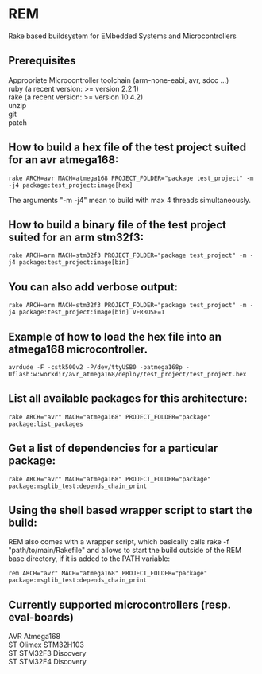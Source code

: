 # REM
Rake based buildsystem for EMbedded Systems and Microcontrollers

## Prerequisites
Appropriate Microcontroller toolchain (arm-none-eabi, avr, sdcc ...)  
ruby (a recent version: >= version 2.2.1)  
rake (a recent version: >= version 10.4.2)  
unzip  
git  
patch  

## How to build a hex file of the test project suited for an avr atmega168:
```Shell
rake ARCH=avr MACH=atmega168 PROJECT_FOLDER="package test_project" -m -j4 package:test_project:image[hex]
```
The arguments "-m -j4" mean to build with max 4 threads simultaneously.

## How to build a binary file of the test project suited for an arm stm32f3:
```Shell
rake ARCH=arm MACH=stm32f3 PROJECT_FOLDER="package test_project" -m -j4 package:test_project:image[bin]
```

## You can also add verbose output:
```Shell
rake ARCH=arm MACH=stm32f3 PROJECT_FOLDER="package test_project" -m -j4 package:test_project:image[bin] VERBOSE=1
```

## Example of how to load the hex file into an atmega168 microcontroller.
```Shell
avrdude -F -cstk500v2 -P/dev/ttyUSB0 -patmega168p -Uflash:w:workdir/avr_atmega168/deploy/test_project/test_project.hex
```

## List all available packages for this architecture:
```Shell
rake ARCH="avr" MACH="atmega168" PROJECT_FOLDER="package" package:list_packages
```

## Get a list of dependencies for a particular package:
```Shell
rake ARCH="avr" MACH="atmega168" PROJECT_FOLDER="package" package:msglib_test:depends_chain_print
```

## Using the shell based wrapper script to start the build: 
REM also comes with a wrapper script, which basically calls rake -f "path/to/main/Rakefile" and allows to start the build outside of the REM base directory, if it is added to the PATH variable:
```Shell
rem ARCH="avr" MACH="atmega168" PROJECT_FOLDER="package" package:msglib_test:depends_chain_print
```

## Currently supported microcontrollers (resp. eval-boards)
AVR Atmega168  
ST Olimex STM32H103  
ST STM32F3 Discovery  
ST STM32F4 Discovery  
